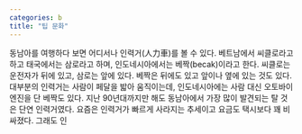```yaml
---
categories: b
title: "팁 문화"
---
```

동남아를 여행하다 보면 어디서나 인력거(人力車)를 볼 수 있다. 베트남에서 씨클로라고 하고 태국에서는 삼로라고 하며, 인도네시아에서는 베짝(becak)이라고 한다. 씨클로는 운전자가 뒤에 있고, 삼로는 앞에 있다. 베짝은 뒤에도 있고 앞이나 옆에 있는 것도 있다. 대부분의 인력거는 사람이 페달을 밟아 움직이는데, 인도네시아에는 사람 대신 오토바이 엔진을 단 베짝도 있다. 지난 90년대까지만 해도 동남아에서 가장 많이 발견되는 탈 것은 단연 인력거였다. 요즘은 인력거가 빠르게 사라지는 추세이고 요금도 택시보다 꽤 비싸졌다. 그래도 인